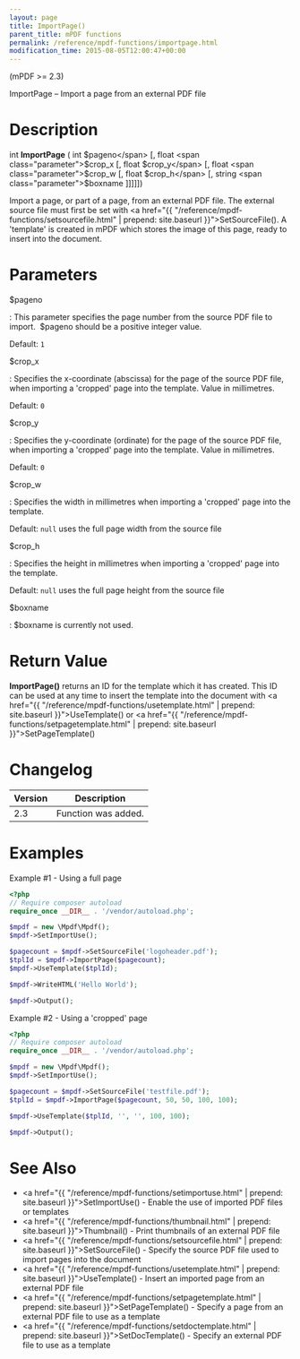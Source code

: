 ```yaml
---
layout: page
title: ImportPage()
parent_title: mPDF functions
permalink: /reference/mpdf-functions/importpage.html
modification_time: 2015-08-05T12:00:47+00:00
---
```


(mPDF >= 2.3)

ImportPage – Import a page from an external PDF file

# Description

int **ImportPage** ( 
int <span class="parameter">$pageno</span> 
[, float <span class="parameter">$crop_x</span> 
[, float <span class="parameter">$crop_y</span> 
[, float <span class="parameter">$crop_w</span> 
[, float <span class="parameter">$crop_h</span> 
[, string <span class="parameter">$boxname</span> ]]]]])

Import a page, or part of a page, from an external PDF file. The external source file must first be set 
with <a href="{{ "/reference/mpdf-functions/setsourcefile.html" | prepend: site.baseurl }}">SetSourceFile()</a>. A 'template' 
is created in mPDF which stores the image of this page, ready to insert into the document.

# Parameters

<span class="parameter">$pageno</span>

: This parameter specifies the page number from the source PDF file to import.  <span class="parameter">$pageno</span> should 
  be a positive integer value.

  Default: `1`

<span class="parameter">$crop_x</span>

: Specifies the x-coordinate (abscissa) for the page of the source PDF file, when importing a 'cropped' page into the template. 
  Value in millimetres.

  Default: `0`

<span class="parameter">$crop_y</span>

: Specifies the y-coordinate (ordinate) for the page of the source PDF file, when importing a 'cropped' page into the template. 
  Value in millimetres.

  Default: `0`

<span class="parameter">$crop_w</span>

: Specifies the width in millimetres when importing a 'cropped' page into the template.

  Default: `null` uses the full page width from the source file

<span class="parameter">$crop_h</span>

: Specifies the height in millimetres when importing a 'cropped' page into the template.

  Default: `null` uses the full page height from the source file

<span class="parameter">$boxname</span>

: <span class="parameter">$boxname</span> is currently not used.

# Return Value

**ImportPage()** returns an ID for the template which it has created. This ID can be used at any time to insert the template 
into the document with <a href="{{ "/reference/mpdf-functions/usetemplate.html" | prepend: site.baseurl }}">UseTemplate()</a> 
or <a href="{{ "/reference/mpdf-functions/setpagetemplate.html" | prepend: site.baseurl }}">SetPageTemplate()</a>

# Changelog

<table class="table">
<thead>
<tr>
    <th>Version</th>
    <th>Description</th>
</tr>
</thead>
<tbody>
<tr>
    <td>2.3</td>
    <td>Function was added.</td>
</tr>
</tbody> </table>

# Examples


Example #1 - Using a full page

```php
<?php
// Require composer autoload
require_once __DIR__ . '/vendor/autoload.php';

$mpdf = new \Mpdf\Mpdf();
$mpdf->SetImportUse();

$pagecount = $mpdf->SetSourceFile('logoheader.pdf');
$tplId = $mpdf->ImportPage($pagecount);
$mpdf->UseTemplate($tplId);

$mpdf->WriteHTML('Hello World');

$mpdf->Output();
```


Example #2 - Using a 'cropped' page

```php
<?php
// Require composer autoload
require_once __DIR__ . '/vendor/autoload.php';

$mpdf = new \Mpdf\Mpdf();
$mpdf->SetImportUse();

$pagecount = $mpdf->SetSourceFile('testfile.pdf');
$tplId = $mpdf->ImportPage($pagecount, 50, 50, 100, 100);

$mpdf->UseTemplate($tplId, '', '', 100, 100);

$mpdf->Output();

```

# See Also

 * <a href="{{ "/reference/mpdf-functions/setimportuse.html" | prepend: site.baseurl }}">SetImportUse()</a> - Enable the use of imported PDF files or templates
 * <a href="{{ "/reference/mpdf-functions/thumbnail.html" | prepend: site.baseurl }}">Thumbnail()</a> - Print thumbnails of an external PDF file
 * <a href="{{ "/reference/mpdf-functions/setsourcefile.html" | prepend: site.baseurl }}">SetSourceFile()</a> - Specify the source PDF file used to import pages into the document
 * <a href="{{ "/reference/mpdf-functions/usetemplate.html" | prepend: site.baseurl }}">UseTemplate()</a> - Insert an imported page from an external PDF file
 * <a href="{{ "/reference/mpdf-functions/setpagetemplate.html" | prepend: site.baseurl }}">SetPageTemplate()</a> - Specify a page from an external PDF file to use as a template
 * <a href="{{ "/reference/mpdf-functions/setdoctemplate.html" | prepend: site.baseurl }}">SetDocTemplate()</a> - Specify an external PDF file to use as a template

